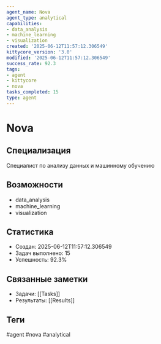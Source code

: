 ```yaml
---
agent_name: Nova
agent_type: analytical
capabilities:
- data_analysis
- machine_learning
- visualization
created: '2025-06-12T11:57:12.306549'
kittycore_version: '3.0'
modified: '2025-06-12T11:57:12.306549'
success_rate: 92.3
tags:
- agent
- kittycore
- nova
tasks_completed: 15
type: agent
---
```


# Nova

## Специализация
Специалист по анализу данных и машинному обучению

## Возможности
- data_analysis
- machine_learning
- visualization

## Статистика
- Создан: 2025-06-12T11:57:12.306549
- Задач выполнено: 15
- Успешность: 92.3%

## Связанные заметки
- Задачи: [[Tasks]]
- Результаты: [[Results]]

## Теги
#agent #nova #analytical
